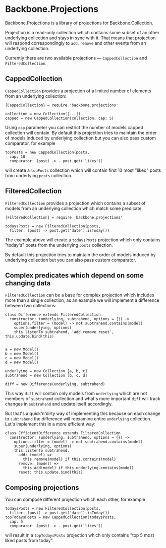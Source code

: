 # Backbone.Projections

Backbone.Projections is a library of projections for Backbone.Collection.

Projection is a read-only collection which contains some subset of an other
underlying collection and stays in sync with it. That means that projection will
respond correspondingly to `add`, `remove` and other events from an underlying
collection.

Currently there are two available projections — `CappedCollection` and
`FilteredCollection`.

## CappedCollection

`CappedCollection` provides a projection of a limited number of elements from an
underlying collection:

    {CappedCollection} = require 'backbone.projections'

    collection = new Collection([...])
    capped = new CappedCollection(collection, cap: 5)

Using `cap` parameter you can restrict the number of models capped collection
will contain. By default this projection tries to maintain the order of models
induced by underlying collection but you can also pass custom comparator, for
example

    topPosts = new CappedCollection(posts,
      cap: 10
      comparator: (post) -> - post.get('likes'))

will create a `topPosts` collection which will contain first 10 most "liked"
posts from underlying `posts` collection.

## FilteredCollection

`FilteredCollection` provides a projection which contains a subset of models
from an underlying collection which match some predicate.

    {FilteredCollection} = require 'backbone.projections'

    todaysPosts = new FilteredCollection(posts,
      filter: (post) -> post.get('date').isToday())

The example above will create a `todaysPosts` projection which only contains
"today's" posts from the underlying `posts` collection.

By default this projection tries to maintain the order of models
induced by underlying collection but you can also pass custom comparator.

## Complex predicates which depend on some changing data

`FilteredCollection` can be a base for complex projection which includes more
than a single collection, as an example we will implement a difference between
two collections:

    class Difference extends FilteredCollection
      constructor: (underlying, subtrahend, options = {}) ->
        options.filter = (model) -> not subtrahend.contains(model)
        super(underlying, options)
        this.listenTo subtrahend, 'add remove reset', this.update.bind(this)


    a = new Model()
    b = new Model()
    c = new Model()
    d = new Model()

    underlying = new Collection [a, b, c]
    subtrahend = new Collection [b, c, d]

    diff = new Difference(underlying, subtrahend)

This way `diff` will contain only models from `underlying` which are not members
of `subtrahend` collection and what's more important `diff` will track changes
in `subtrahend` and update itself accordingly.

But that's a quick'n'dirty way of implementing this because on each change to
`subtrahend` the difference will reexamine entire `underlying` collection. Let's
implement this in a more efficient way:

    class EfficientDifference extends FilteredCollection
      constructor: (underlying, subtrahend, options = {}) ->
        options.filter = (model) -> not subtrahend.contains(model)
        super(underlying, options)
        this.listenTo subtrahend,
          add: (model) =>
            this.remove(model) if this.contains(model)
          remove: (model) =>
            this.add(model) if this.underlying.contains(model)
          reset: this.update.bind(this)

## Composing projections

You can compose different projection which each other, for example

    todaysPosts = new FilteredCollection(posts,
      filter: (post) -> post.get('date').isToday())
    topTodaysPosts = new CappedCollection(todaysPosts,
      cap: 5
      comparator: (post) -> - post.get('likes'))

will result in a `topTodaysPosts` projection which only contains "top 5 most
liked posts from today".
